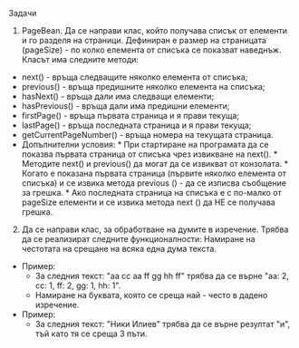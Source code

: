 Задачи

1. PageBean. Да се направи клас, който получава списък от елементи и го разделя на страници. Дефиниран е размер на страницата (pageSize) - по колко елемента от списъка се показват наведнъж.
Класът има следните методи:
  * next() - връща следващите няколко елемента от списъка;
  * previous() - връща предишните няколко елемента на списъка;
  * hasNext() - връща дали има следващи елементи;
  * hasPrevious() - връща дали има предишни елементи;
  * firstPage() - връща първата страница и я прави текуща;
  * lastPage() - връща последната страница и я прави текуща;
  * getCurrentPageNumber() - връща номера на текущата страница.
  * Допълнителни условия:
        * При стартиране на програмата да се показва първата страница от списъка чрез извикване на next().
        * Методите next() и previous() да могат да се извикват от конзолата.
        * Когато е показана първата страница (първите няколко елемента от списъка) и се извика метода previous () - да се изписва съобщение за грешка.
        * Ако последната страница на списъка е с по-малко от pageSize елементи и се извика метода next () да НЕ се получава грешка.

2. Да се направи клас, за обработване на думите в изречение. Трябва да се реализират следните функционалности:
Намиране на честотата на срещане на всяка една дума текста.
 * Пример:
      * За следния текст: "aa cc aa ff gg hh ff" трябва да се върне "aa: 2, cc: 1, ff: 2, gg: 1, hh: 1".
      * Намиране на буквата, която се среща най - често в дадено изречение.
 * Пример:
      * За следния текст: "Ники Илиев" трябва да се върне резултат "и", тъй като тя се среща 3 пъти.